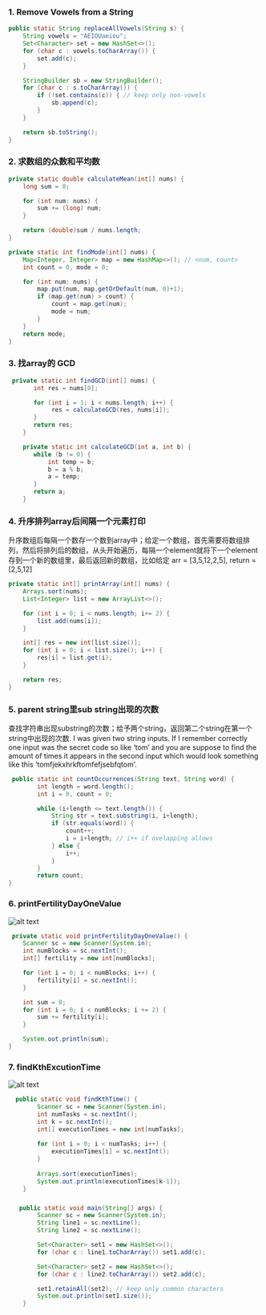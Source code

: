 ### 1. Remove Vowels from a String
```java
public static String replaceAllVowels(String s) {
    String vowels = "AEIOUaeiou";
    Set<Character> set = new HashSet<>();
    for (char c : vowels.toCharArray()) {
        set.add(c);
    }

    StringBuilder sb = new StringBuilder();
    for (char c : s.toCharArray()) {
        if (!set.contains(c)) { // keep only non-vowels
            sb.append(c);
        }
    }

    return sb.toString();
}
```

### 2. 求数组的众数和平均数
```java
private static double calculateMean(int[] nums) {
    long sum = 0;

    for (int num: nums) {
        sum += (long) num;
    }

    return (double)sum / nums.length;
}

private static int findMode(int[] nums) {
    Map<Integer, Integer> map = new HashMap<>(); // <num, count>
    int count = 0, mode = 0;

    for (int num: nums) {
        map.put(num, map.getOrDefault(num, 0)+1);
        if (map.get(num) > count) {
            count = map.get(num);
            mode = num;
        }
    }
    return mode;
}
```

### 3. 找array的 GCD
```java
 private static int findGCD(int[] nums) {
       int res = nums[0];

       for (int i = 1; i < nums.length; i++) {
            res = calculateGCD(res, nums[i]);
       }
       return res;
    }

    private static int calculateGCD(int a, int b) {
       while (b != 0) {
           int temp = b;
           b = a % b;
           a = temp;
       }
       return a;
    }
```

### 4. 升序排列array后间隔一个元素打印
升序数组后每隔一个数存一个数到array中；给定一个数组，首先需要将数组排列，然后将排列后的数组，从头开始遍历，每隔一个element就将下一个element存到一个新的数组里，最后返回新的数组，比如给定 arr = [3,5,12,2,5], return = [2,5,12]

```java
private static int[] printArray(int[] nums) {
    Arrays.sort(nums);
    List<Integer> list = new ArrayList<>();

    for (int i = 0; i < nums.length; i+= 2) {
        list.add(nums[i]);
    }

    int[] res = new int[list.size()];
    for (int i = 0; i < list.size(); i++) {
        res[i] = list.get(i);
    }

    return res;
}
```

### 5. parent string里sub string出现的次数
查找字符串出现substring的次数；给予两个string，返回第二个string在第一个string中出现的次数. I was given two string inputs. If I remember correctly one input was the secret code so like ‘tom’ and you are suppose to find the amount of times it appears in the second input which would look something like this ‘tomfjekxhrkftomfefjsebfqtom’.

```java
 public static int countOccurrences(String text, String word) {
        int length = word.length();
        int i = 0, count = 0;

        while (i+length <= text.length()) {
            String str = text.substring(i, i+length);
            if (str.equals(word)) {
                count++;
                i = i+length; // i++ if ovelapping allows
            } else {
                i++;
            }
        }
        return count;
}
```

### 6. printFertilityDayOneValue
![alt text](image.png)


```java
 private static void printFertilityDayOneValue() {
    Scanner sc = new Scanner(System.in);
    int numBlocks = sc.nextInt();
    int[] fertility = new int[numBlocks];

    for (int i = 0; i < numBlocks; i++) {
        fertility[i] = sc.nextInt();
    }

    int sum = 0;
    for (int i = 0; i < numBlocks; i += 2) {
        sum += fertility[i];
    }

    System.out.println(sum);
}
```

### 7. findKthExcutionTime
![alt text](image-1.png)
```java
  public static void findKthTime() {
        Scanner sc = new Scanner(System.in);
        int numTasks = sc.nextInt();
        int k = sc.nextInt();
        int[] executionTimes = new int[numTasks];
        
        for (int i = 0; i < numTasks; i++) {
            executionTimes[i] = sc.nextInt();
        }
        
        Arrays.sort(executionTimes);
        System.out.println(executionTimes[k-1]);
    }
```

### 

```java
   public static void main(String[] args) {
        Scanner sc = new Scanner(System.in);
        String line1 = sc.nextLine();
        String line2 = sc.nextLine();

        Set<Character> set1 = new HashSet<>();
        for (char c : line1.toCharArray()) set1.add(c);

        Set<Character> set2 = new HashSet<>();
        for (char c : line2.toCharArray()) set2.add(c);

        set1.retainAll(set2); // keep only common characters
        System.out.println(set1.size());
    }

```